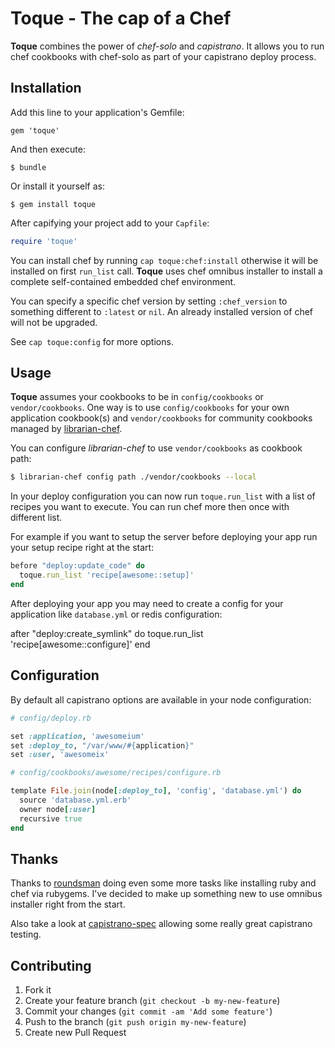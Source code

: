 # Toque - The cap of a Chef

**Toque** combines the power of *chef-solo* and *capistrano*. It allows you to
run chef cookbooks with chef-solo as part of your capistrano deploy process.

## Installation

Add this line to your application's Gemfile:

    gem 'toque'

And then execute:

    $ bundle

Or install it yourself as:

    $ gem install toque

After capifying your project add to your `Capfile`:

```ruby
require 'toque'
```

You can install chef by running `cap toque:chef:install` otherwise it will be
installed on first `run_list` call. **Toque** uses chef omnibus installer to
install a complete self-contained embedded chef environment.

You can specify a specific chef version by setting `:chef_version` to
something different to `:latest` or `nil`. An already installed version of
chef will not be upgraded.

See `cap toque:config` for more options.

## Usage

**Toque** assumes your cookbooks to be in `config/cookbooks` or
`vendor/cookbooks`. One way is to use `config/cookbooks` for your own
application cookbook(s) and `vendor/cookbooks` for community cookbooks managed
by [librarian-chef](https://github.com/applicationsonline/librarian-chef).

You can configure *librarian-chef* to use `vendor/cookbooks` as cookbook path:

```bash
$ librarian-chef config path ./vendor/cookbooks --local
```

In your deploy configuration you can now run `toque.run_list` with a list of
recipes you want to execute. You can run chef more then once with different
list.

For example if you want to setup the server before deploying your app run
your setup recipe right at the start:

```ruby
before "deploy:update_code" do
  toque.run_list 'recipe[awesome::setup]'
end
```

After deploying your app you may need to create a config for your application
like `database.yml` or redis configuration:

after "deploy:create_symlink" do
  toque.run_list 'recipe[awesome::configure]'
end

## Configuration

By default all capistrano options are available in your node configuration:

```ruby
# config/deploy.rb

set :application, 'awesomeium'
set :deploy_to, "/var/www/#{application}"
set :user, 'awesomeix'

# config/cookbooks/awesome/recipes/configure.rb

template File.join(node[:deploy_to], 'config', 'database.yml') do
  source 'database.yml.erb'
  owner node[:user]
  recursive true
end
```

## Thanks

Thanks to [roundsman](https://github.com/iain/roundsman) doing even some more
tasks like installing ruby and chef via rubygems. I've decided to make up
something new to use omnibus installer right from the start.

Also take a look at
[capistrano-spec](https://github.com/technicalpickles/capistrano-spec) allowing
some really great capistrano testing.

## Contributing

1. Fork it
2. Create your feature branch (`git checkout -b my-new-feature`)
3. Commit your changes (`git commit -am 'Add some feature'`)
4. Push to the branch (`git push origin my-new-feature`)
5. Create new Pull Request

